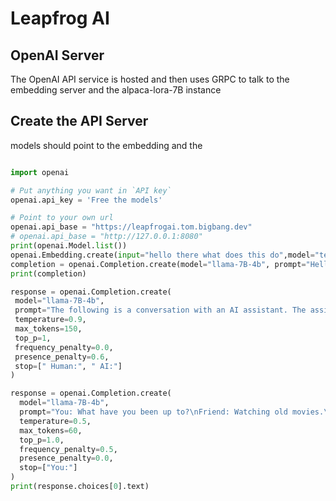 # Leapfrog AI


## OpenAI Server

The OpenAI API service is hosted and then uses GRPC to talk to the embedding server and the alpaca-lora-7B instance


## Create the API Server

models should point to the embedding and the 


```python

import openai

# Put anything you want in `API key`
openai.api_key = 'Free the models'

# Point to your own url
openai.api_base = "https://leapfrogai.tom.bigbang.dev"
# openai.api_base = "http://127.0.0.1:8080"
print(openai.Model.list())
openai.Embedding.create(input="hello there what does this do",model="text-embedding-ada-002")
completion = openai.Completion.create(model="llama-7B-4b", prompt="Hello everyone this is")
print(completion)
 ```



 ```python
response = openai.Completion.create(
  model="llama-7B-4b",
  prompt="The following is a conversation with an AI assistant. The assistant is helpful, creative, clever, and very friendly.\n\nHuman: Hello, who are you?\nAI: I am an AI created by OpenAI. How can I help you today?\nHuman: I'd like to cancel my subscription.\nAI:",
  temperature=0.9,
  max_tokens=150,
  top_p=1,
  frequency_penalty=0.0,
  presence_penalty=0.6,
  stop=[" Human:", " AI:"]
)
```


```python
response = openai.Completion.create(
  model="llama-7B-4b",
  prompt="You: What have you been up to?\nFriend: Watching old movies.\nYou: Did you watch anything interesting?\nFriend:",
  temperature=0.5,
  max_tokens=60,
  top_p=1.0,
  frequency_penalty=0.5,
  presence_penalty=0.0,
  stop=["You:"]
)
print(response.choices[0].text)
```